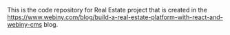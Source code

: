 This is the code repository for Real Estate project that is created in the https://www.webiny.com/blog/build-a-real-estate-platform-with-react-and-webiny-cms blog.
